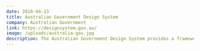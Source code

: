 ```yaml
---
date: 2018-04-23
title: Australian Government Design System
company: Australian Government
link: https://designsystem.gov.au/
image: /uploads/australia-gov.jpg
description: The Australian Government Design System provides a framework and a set of tools to help designers and developers build government products and services more easily.
---
```


